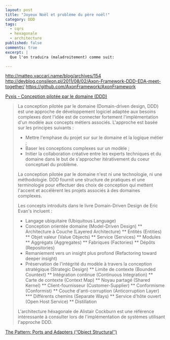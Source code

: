 ```yaml
---
layout: post
title: "Joyeux Noël et problème du père noël!"
category: DDD
tags:
  - cqrs
  - hexagonale
  - architecture
published: false
comments: true
excerpt: |
  Que l'on traduira (maladroitement) comme suit:

---
```


http://matteo.vaccari.name/blog/archives/154
http://devblog.consileon.pl/2011/08/02/Axon-Framework-DDD-EDA-meet-together/
https://github.com/AxonFramework/AxonFramework

[Pyxis - Conception pilotée par le domaine (DDD)](http://pyxis-tech.com/fr/expertise/conception-pilotee-par-le-domaine-ddd)

<blockquote><p>La conception pilotée par le domaine (Domain-driven design, DDD) est une approche de développement logiciel adaptée aux besoins complexes dont l'idée est de connecter fortement l'implémentation d'un modèle aux concepts métiers associés. L'approche est basée sur les principes suivants :

* Mettre l'emphase du projet sur sur le domaine et la logique métier ;
* Baser les conceptions complexes sur un modèle ;
* Initier la collaboration créative entre les experts techniques et du domaine dans le but de s'approcher itérativement du coeur conceptuel du problème.

La conception pilotée par le domaine n'est ni une technologie, ni une méthodologie. DDD fournit une structure de pratiques et une terminologie pour effectuer des choix de conception qui mettent l'accent et accélèrent les projets associés à des domaines complexes.

Les concepts introduits dans le livre Domain-Driven Design de Eric Evan's incluent :

* Langage ubiquitaire (Ubiquitous Language)
* Conception orientée domaine (Model-Driven Design)
** Architecture à Couche (Layered Architecture)
** Entités (Entities)
** Objet valeur (Value Objects)
** Service (Services)
** Modules
** Aggrégats (Aggregates)
** Fabriques (Factories)
** Dépôts (Repositories)
* Remaniement vers un insight plus profond (Refactoring toward deeper insight)
* Préservation de l'intégrité du modèle à travers la conception stratégique (Strategic Design)
** Limite de contexte (Bounded Countext)
** Intégration continue (Continuous Integration)
** Carte de contexte (Context Map)
** Noyau partagé (Shared Kernel)
** Client-fournisseur (Customer-Supplier)
** Conformisme (Conformist)
** Couche d'anti-corruption (Anticorruption Layer)
*** Différents chemins (Separate Ways)
** Service d'hôte ouvert (Open Host Service)
** Distillation

L'architecture héxagonale de Alistair Cockburn est une référence intéressante à consulter lors de l'implémentation de systèmes utilisant l'approche DDD.
</p><small></small></blockquote>

[The Pattern: Ports and Adapters (‘’Object Structural’’)](http://alistair.cockburn.us/Hexagonal+architecture)